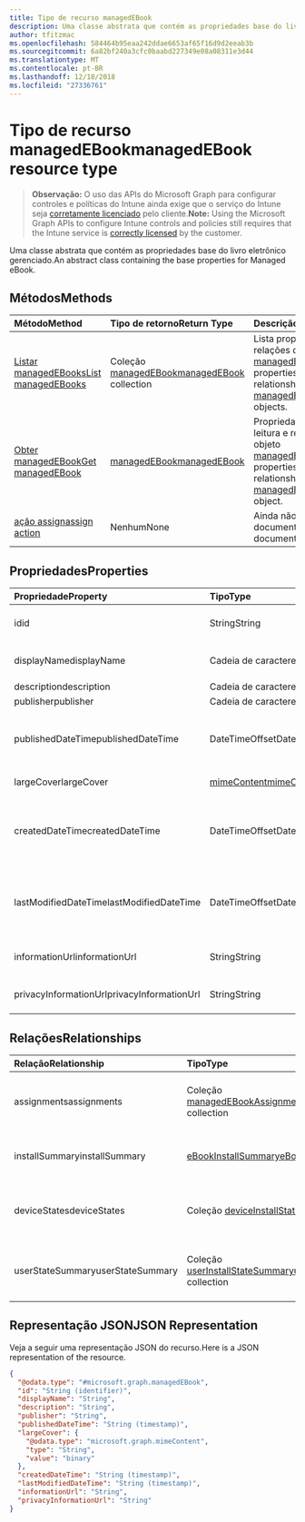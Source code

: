 ```yaml
---
title: Tipo de recurso managedEBook
description: Uma classe abstrata que contém as propriedades base do livro eletrônico gerenciado.
author: tfitzmac
ms.openlocfilehash: 584464b95eaa242ddae6653af65f16d9d2eeab3b
ms.sourcegitcommit: 6a82bf240a3cfc0baabd227349e08a08311e3d44
ms.translationtype: MT
ms.contentlocale: pt-BR
ms.lasthandoff: 12/18/2018
ms.locfileid: "27336761"
---
```

# <a name="managedebook-resource-type"></a><span data-ttu-id="21587-103">Tipo de recurso managedEBook</span><span class="sxs-lookup"><span data-stu-id="21587-103">managedEBook resource type</span></span>

> <span data-ttu-id="21587-104">**Observação:** O uso das APIs do Microsoft Graph para configurar controles e políticas do Intune ainda exige que o serviço do Intune seja [corretamente licenciado](https://go.microsoft.com/fwlink/?linkid=839381) pelo cliente.</span><span class="sxs-lookup"><span data-stu-id="21587-104">**Note:** Using the Microsoft Graph APIs to configure Intune controls and policies still requires that the Intune service is [correctly licensed](https://go.microsoft.com/fwlink/?linkid=839381) by the customer.</span></span>

<span data-ttu-id="21587-105">Uma classe abstrata que contém as propriedades base do livro eletrônico gerenciado.</span><span class="sxs-lookup"><span data-stu-id="21587-105">An abstract class containing the base properties for Managed eBook.</span></span>
## <a name="methods"></a><span data-ttu-id="21587-106">Métodos</span><span class="sxs-lookup"><span data-stu-id="21587-106">Methods</span></span>
|<span data-ttu-id="21587-107">Método</span><span class="sxs-lookup"><span data-stu-id="21587-107">Method</span></span>|<span data-ttu-id="21587-108">Tipo de retorno</span><span class="sxs-lookup"><span data-stu-id="21587-108">Return Type</span></span>|<span data-ttu-id="21587-109">Descrição</span><span class="sxs-lookup"><span data-stu-id="21587-109">Description</span></span>|
|:---|:---|:---|
|[<span data-ttu-id="21587-110">Listar managedEBooks</span><span class="sxs-lookup"><span data-stu-id="21587-110">List managedEBooks</span></span>](../api/intune-books-managedebook-list.md)|<span data-ttu-id="21587-111">Coleção [managedEBook](../resources/intune-books-managedebook.md)</span><span class="sxs-lookup"><span data-stu-id="21587-111">[managedEBook](../resources/intune-books-managedebook.md) collection</span></span>|<span data-ttu-id="21587-112">Lista propriedades e relações dos objetos [managedEBook](../resources/intune-books-managedebook.md).</span><span class="sxs-lookup"><span data-stu-id="21587-112">List properties and relationships of the [managedEBook](../resources/intune-books-managedebook.md) objects.</span></span>|
|[<span data-ttu-id="21587-113">Obter managedEBook</span><span class="sxs-lookup"><span data-stu-id="21587-113">Get managedEBook</span></span>](../api/intune-books-managedebook-get.md)|[<span data-ttu-id="21587-114">managedEBook</span><span class="sxs-lookup"><span data-stu-id="21587-114">managedEBook</span></span>](../resources/intune-books-managedebook.md)|<span data-ttu-id="21587-115">Propriedades de leitura e relações do objeto [managedEBook](../resources/intune-books-managedebook.md).</span><span class="sxs-lookup"><span data-stu-id="21587-115">Read properties and relationships of the [managedEBook](../resources/intune-books-managedebook.md) object.</span></span>|
|[<span data-ttu-id="21587-116">ação assign</span><span class="sxs-lookup"><span data-stu-id="21587-116">assign action</span></span>](../api/intune-books-managedebook-assign.md)|<span data-ttu-id="21587-117">Nenhum</span><span class="sxs-lookup"><span data-stu-id="21587-117">None</span></span>|<span data-ttu-id="21587-118">Ainda não documentado</span><span class="sxs-lookup"><span data-stu-id="21587-118">Not yet documented</span></span>|

## <a name="properties"></a><span data-ttu-id="21587-119">Propriedades</span><span class="sxs-lookup"><span data-stu-id="21587-119">Properties</span></span>
|<span data-ttu-id="21587-120">Propriedade</span><span class="sxs-lookup"><span data-stu-id="21587-120">Property</span></span>|<span data-ttu-id="21587-121">Tipo</span><span class="sxs-lookup"><span data-stu-id="21587-121">Type</span></span>|<span data-ttu-id="21587-122">Descrição</span><span class="sxs-lookup"><span data-stu-id="21587-122">Description</span></span>|
|:---|:---|:---|
|<span data-ttu-id="21587-123">id</span><span class="sxs-lookup"><span data-stu-id="21587-123">id</span></span>|<span data-ttu-id="21587-124">String</span><span class="sxs-lookup"><span data-stu-id="21587-124">String</span></span>|<span data-ttu-id="21587-125">Chave da entidade.</span><span class="sxs-lookup"><span data-stu-id="21587-125">Key of the entity.</span></span>|
|<span data-ttu-id="21587-126">displayName</span><span class="sxs-lookup"><span data-stu-id="21587-126">displayName</span></span>|<span data-ttu-id="21587-127">Cadeia de caracteres</span><span class="sxs-lookup"><span data-stu-id="21587-127">String</span></span>|<span data-ttu-id="21587-128">Nome do livro eletrônico.</span><span class="sxs-lookup"><span data-stu-id="21587-128">Name of the eBook.</span></span>|
|<span data-ttu-id="21587-129">description</span><span class="sxs-lookup"><span data-stu-id="21587-129">description</span></span>|<span data-ttu-id="21587-130">Cadeia de caracteres</span><span class="sxs-lookup"><span data-stu-id="21587-130">String</span></span>|<span data-ttu-id="21587-131">Descrição.</span><span class="sxs-lookup"><span data-stu-id="21587-131">Description.</span></span>|
|<span data-ttu-id="21587-132">publisher</span><span class="sxs-lookup"><span data-stu-id="21587-132">publisher</span></span>|<span data-ttu-id="21587-133">Cadeia de caracteres</span><span class="sxs-lookup"><span data-stu-id="21587-133">String</span></span>|<span data-ttu-id="21587-134">Publicador.</span><span class="sxs-lookup"><span data-stu-id="21587-134">Publisher.</span></span>|
|<span data-ttu-id="21587-135">publishedDateTime</span><span class="sxs-lookup"><span data-stu-id="21587-135">publishedDateTime</span></span>|<span data-ttu-id="21587-136">DateTimeOffset</span><span class="sxs-lookup"><span data-stu-id="21587-136">DateTimeOffset</span></span>|<span data-ttu-id="21587-137">A data e hora em que o livro eletrônico foi publicado.</span><span class="sxs-lookup"><span data-stu-id="21587-137">The date and time when the eBook was published.</span></span>|
|<span data-ttu-id="21587-138">largeCover</span><span class="sxs-lookup"><span data-stu-id="21587-138">largeCover</span></span>|[<span data-ttu-id="21587-139">mimeContent</span><span class="sxs-lookup"><span data-stu-id="21587-139">mimeContent</span></span>](../resources/intune-shared-mimecontent.md)|<span data-ttu-id="21587-140">Capa do livro.</span><span class="sxs-lookup"><span data-stu-id="21587-140">Book cover.</span></span>|
|<span data-ttu-id="21587-141">createdDateTime</span><span class="sxs-lookup"><span data-stu-id="21587-141">createdDateTime</span></span>|<span data-ttu-id="21587-142">DateTimeOffset</span><span class="sxs-lookup"><span data-stu-id="21587-142">DateTimeOffset</span></span>|<span data-ttu-id="21587-143">A data e hora em que o livro eletrônico foi modificado pela última vez.</span><span class="sxs-lookup"><span data-stu-id="21587-143">The date and time when the eBook file was created.</span></span>|
|<span data-ttu-id="21587-144">lastModifiedDateTime</span><span class="sxs-lookup"><span data-stu-id="21587-144">lastModifiedDateTime</span></span>|<span data-ttu-id="21587-145">DateTimeOffset</span><span class="sxs-lookup"><span data-stu-id="21587-145">DateTimeOffset</span></span>|<span data-ttu-id="21587-146">A data e hora da última modificação do livro eletrônico.</span><span class="sxs-lookup"><span data-stu-id="21587-146">The date and time when the eBook was last modified.</span></span>|
|<span data-ttu-id="21587-147">informationUrl</span><span class="sxs-lookup"><span data-stu-id="21587-147">informationUrl</span></span>|<span data-ttu-id="21587-148">String</span><span class="sxs-lookup"><span data-stu-id="21587-148">String</span></span>|<span data-ttu-id="21587-149">A URL de informações adicionais.</span><span class="sxs-lookup"><span data-stu-id="21587-149">The more information Url.</span></span>|
|<span data-ttu-id="21587-150">privacyInformationUrl</span><span class="sxs-lookup"><span data-stu-id="21587-150">privacyInformationUrl</span></span>|<span data-ttu-id="21587-151">String</span><span class="sxs-lookup"><span data-stu-id="21587-151">String</span></span>|<span data-ttu-id="21587-152">A URL da declaração de privacidade.</span><span class="sxs-lookup"><span data-stu-id="21587-152">The privacy statement Url.</span></span>|

## <a name="relationships"></a><span data-ttu-id="21587-153">Relações</span><span class="sxs-lookup"><span data-stu-id="21587-153">Relationships</span></span>
|<span data-ttu-id="21587-154">Relação</span><span class="sxs-lookup"><span data-stu-id="21587-154">Relationship</span></span>|<span data-ttu-id="21587-155">Tipo</span><span class="sxs-lookup"><span data-stu-id="21587-155">Type</span></span>|<span data-ttu-id="21587-156">Descrição</span><span class="sxs-lookup"><span data-stu-id="21587-156">Description</span></span>|
|:---|:---|:---|
|<span data-ttu-id="21587-157">assignments</span><span class="sxs-lookup"><span data-stu-id="21587-157">assignments</span></span>|<span data-ttu-id="21587-158">Coleção [managedEBookAssignment](../resources/intune-books-managedebookassignment.md)</span><span class="sxs-lookup"><span data-stu-id="21587-158">[managedEBookAssignment](../resources/intune-books-managedebookassignment.md) collection</span></span>|<span data-ttu-id="21587-159">A lista de atribuições para este livro eletrônico.</span><span class="sxs-lookup"><span data-stu-id="21587-159">The list of assignments for this eBook.</span></span>|
|<span data-ttu-id="21587-160">installSummary</span><span class="sxs-lookup"><span data-stu-id="21587-160">installSummary</span></span>|[<span data-ttu-id="21587-161">eBookInstallSummary</span><span class="sxs-lookup"><span data-stu-id="21587-161">eBookInstallSummary</span></span>](../resources/intune-books-ebookinstallsummary.md)|<span data-ttu-id="21587-162">Resumo de instalação do aplicativo móvel.</span><span class="sxs-lookup"><span data-stu-id="21587-162">Mobile App Install Summary.</span></span>|
|<span data-ttu-id="21587-163">deviceStates</span><span class="sxs-lookup"><span data-stu-id="21587-163">deviceStates</span></span>|<span data-ttu-id="21587-164">Coleção [deviceInstallState](../resources/intune-books-deviceinstallstate.md)</span><span class="sxs-lookup"><span data-stu-id="21587-164">[deviceInstallState](../resources/intune-books-deviceinstallstate.md) collection</span></span>|<span data-ttu-id="21587-165">A lista de estados de instalação para este livro eletrônico.</span><span class="sxs-lookup"><span data-stu-id="21587-165">The list of installation states for this eBook.</span></span>|
|<span data-ttu-id="21587-166">userStateSummary</span><span class="sxs-lookup"><span data-stu-id="21587-166">userStateSummary</span></span>|<span data-ttu-id="21587-167">Coleção [userInstallStateSummary](../resources/intune-books-userinstallstatesummary.md)</span><span class="sxs-lookup"><span data-stu-id="21587-167">[userInstallStateSummary](../resources/intune-books-userinstallstatesummary.md) collection</span></span>|<span data-ttu-id="21587-168">A lista de estados de instalação para este livro eletrônico.</span><span class="sxs-lookup"><span data-stu-id="21587-168">The list of installation states for this eBook.</span></span>|

## <a name="json-representation"></a><span data-ttu-id="21587-169">Representação JSON</span><span class="sxs-lookup"><span data-stu-id="21587-169">JSON Representation</span></span>
<span data-ttu-id="21587-170">Veja a seguir uma representação JSON do recurso.</span><span class="sxs-lookup"><span data-stu-id="21587-170">Here is a JSON representation of the resource.</span></span>
<!-- {
  "blockType": "resource",
  "keyProperty": "id",
  "@odata.type": "microsoft.graph.managedEBook"
}
-->
``` json
{
  "@odata.type": "#microsoft.graph.managedEBook",
  "id": "String (identifier)",
  "displayName": "String",
  "description": "String",
  "publisher": "String",
  "publishedDateTime": "String (timestamp)",
  "largeCover": {
    "@odata.type": "microsoft.graph.mimeContent",
    "type": "String",
    "value": "binary"
  },
  "createdDateTime": "String (timestamp)",
  "lastModifiedDateTime": "String (timestamp)",
  "informationUrl": "String",
  "privacyInformationUrl": "String"
}
```



